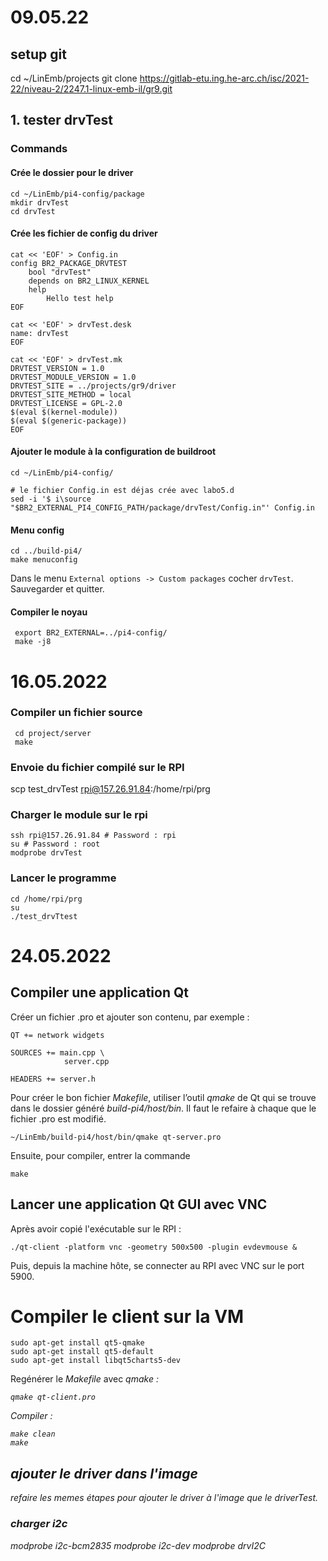 # 09.05.22

## setup git

cd ~/LinEmb/projects
git clone https://gitlab-etu.ing.he-arc.ch/isc/2021-22/niveau-2/2247.1-linux-emb-il/gr9.git

## 1. tester drvTest

### Commands

#### Crée le dossier pour le driver

```shell
cd ~/LinEmb/pi4-config/package
mkdir drvTest
cd drvTest
```

#### Crée les fichier de config du driver

```shell
cat << 'EOF' > Config.in
config BR2_PACKAGE_DRVTEST
    bool "drvTest"
    depends on BR2_LINUX_KERNEL
    help
        Hello test help
EOF

cat << 'EOF' > drvTest.desk
name: drvTest
EOF

cat << 'EOF' > drvTest.mk
DRVTEST_VERSION = 1.0
DRVTEST_MODULE_VERSION = 1.0
DRVTEST_SITE = ../projects/gr9/driver
DRVTEST_SITE_METHOD = local
DRVTEST_LICENSE = GPL-2.0
$(eval $(kernel-module))
$(eval $(generic-package))
EOF
```

#### Ajouter le module à la configuration de buildroot

```shell
cd ~/LinEmb/pi4-config/

# le fichier Config.in est déjas crée avec labo5.d
sed -i '$ i\source "$BR2_EXTERNAL_PI4_CONFIG_PATH/package/drvTest/Config.in"' Config.in

```

#### Menu config

```shell
cd ../build-pi4/
make menuconfig
```

Dans le menu `External options -> Custom packages` cocher `drvTest`. Sauvegarder et quitter.

#### Compiler le noyau

```shell
 export BR2_EXTERNAL=../pi4-config/
 make -j8
```

# 16.05.2022

### Compiler un fichier source

```shell
 cd project/server
 make
```

### Envoie du fichier compilé sur le RPI

scp test_drvTest rpi@157.26.91.84:/home/rpi/prg

### Charger le module sur le rpi

```shell
ssh rpi@157.26.91.84 # Password : rpi
su # Password : root
modprobe drvTest
```

### Lancer le programme

```shell
cd /home/rpi/prg
su
./test_drvTtest
```

# 24.05.2022

## Compiler une application Qt

Créer un fichier .pro et ajouter son contenu, par exemple :

```
QT += network widgets

SOURCES += main.cpp \
            server.cpp
          
HEADERS += server.h
```

Pour créer le bon fichier <i>Makefile</i>, utiliser l’outil <i>qmake</i> de Qt qui se trouve dans le dossier généré <i>build-pi4/host/bin</i>.
Il faut le refaire à chaque que le fichier .pro est modifié.

```shell
~/LinEmb/build-pi4/host/bin/qmake qt-server.pro
```

Ensuite, pour compiler, entrer la commande

```shell
make
```

## Lancer une application Qt GUI avec VNC

Après avoir copié l'exécutable sur le RPI :

```shell
./qt-client -platform vnc -geometry 500x500 -plugin evdevmouse &
```

Puis, depuis la machine hôte, se connecter au RPI avec VNC sur le port 5900.

# Compiler le client sur la VM

```shell
sudo apt-get install qt5-qmake
sudo apt-get install qt5-default
sudo apt-get install libqt5charts5-dev
```

Regénérer le <i>Makefile</i> avec <i>qmake<i> :

```shell
qmake qt-client.pro
```

Compiler :

```shell
make clean
make
```

## ajouter le driver dans l'image

refaire les memes étapes pour ajouter le driver à l'image que le driverTest.

### charger i2c

modprobe i2c-bcm2835
modprobe i2c-dev
modprobe drvI2C

